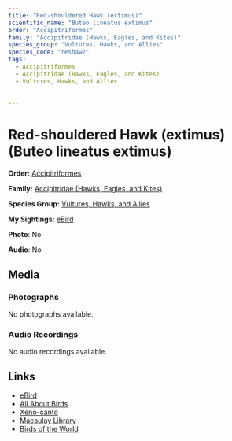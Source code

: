 ```yaml
---
title: "Red-shouldered Hawk (extimus)"
scientific_name: "Buteo lineatus extimus"
order: "Accipitriformes"
family: "Accipitridae (Hawks, Eagles, and Kites)"
species_group: "Vultures, Hawks, and Allies"
species_code: "reshaw2"
tags: 
  - Accipitriformes
  - Accipitridae (Hawks, Eagles, and Kites)
  - Vultures, Hawks, and Allies
  
  
---
```


# Red-shouldered Hawk (extimus) (Buteo lineatus extimus)

**Order:** [Accipitriformes](/tags/accipitriformes)

**Family:** [Accipitridae (Hawks, Eagles, and Kites)](/tags/accipitridae-hawks-eagles-and-kites)

**Species Group:** [Vultures, Hawks, and Allies](/tags/vultures-hawks-and-allies)

**My Sightings:** [eBird](https://ebird.org/lifelist?r=world&time=life&spp=reshaw2)

**Photo**: No 

**Audio**: No

## Media
### Photographs
No photographs available.

### Audio Recordings
No audio recordings available.

## Links
* [eBird](https://ebird.org/species/reshaw2) 
* [All About Birds](https://www.allaboutbirds.org/guide/reshaw2) 
* [Xeno-canto](https://www.xeno-canto.org/species/buteo-lineatus-extimus) 
* [Macaulay Library](https://search.macaulaylibrary.org/catalog?taxonCode=reshaw2&sort=rating_rank_desc)
* [Birds of the World](https://birdsoftheworld.org/bow/species/reshaw2)
